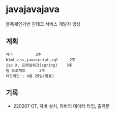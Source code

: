 # javajavajava
블록체인기반 핀테크 서비스 개발자 양성

## 계획
	자바 			3주
	html,css,javascript,sql 	2주
	jsp X, 프레임워크(spring) 	3주
	팀 프로젝트		3주
	데드라인 : 4월 29일(발표)

## 기록
- 220207 OT, 자바 설치, 자바의 데이터 타입, 출력문 
